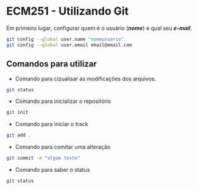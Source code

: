 # ECM251 - Utilizando Git

Em primeiro lugar, configurar quem é o usuário (***nome***) e qual seu ***e-mail***.

```bash
git config --global user.name "nomeusuario"
git config --global user.email email@email.com
```

## Comandos para utilizar

- Comando para cizualisar as modificações dos arquivos.

```bash
git status 
```

- Comando para inicializar o repositório

```bash
git init
```

- Comando para iniciar o track

```bash
git add .
```

- Comando para comitar uma alteração

```bash
git commit -m "algum texto"
```

- Comando para saber o status  

```bash
git status
```
